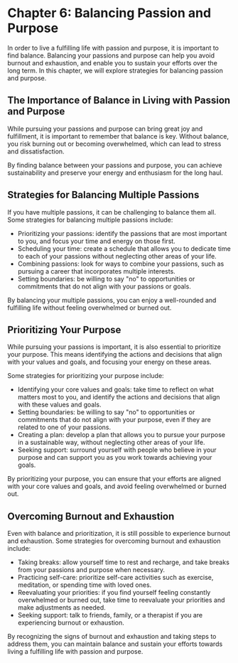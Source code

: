Chapter 6: Balancing Passion and Purpose
========================================

In order to live a fulfilling life with passion and purpose, it is important to find balance. Balancing your passions and purpose can help you avoid burnout and exhaustion, and enable you to sustain your efforts over the long term. In this chapter, we will explore strategies for balancing passion and purpose.

The Importance of Balance in Living with Passion and Purpose
------------------------------------------------------------

While pursuing your passions and purpose can bring great joy and fulfillment, it is important to remember that balance is key. Without balance, you risk burning out or becoming overwhelmed, which can lead to stress and dissatisfaction.

By finding balance between your passions and purpose, you can achieve sustainability and preserve your energy and enthusiasm for the long haul.

Strategies for Balancing Multiple Passions
------------------------------------------

If you have multiple passions, it can be challenging to balance them all. Some strategies for balancing multiple passions include:

* Prioritizing your passions: identify the passions that are most important to you, and focus your time and energy on those first.
* Scheduling your time: create a schedule that allows you to dedicate time to each of your passions without neglecting other areas of your life.
* Combining passions: look for ways to combine your passions, such as pursuing a career that incorporates multiple interests.
* Setting boundaries: be willing to say "no" to opportunities or commitments that do not align with your passions or goals.

By balancing your multiple passions, you can enjoy a well-rounded and fulfilling life without feeling overwhelmed or burned out.

Prioritizing Your Purpose
-------------------------

While pursuing your passions is important, it is also essential to prioritize your purpose. This means identifying the actions and decisions that align with your values and goals, and focusing your energy on these areas.

Some strategies for prioritizing your purpose include:

* Identifying your core values and goals: take time to reflect on what matters most to you, and identify the actions and decisions that align with these values and goals.
* Setting boundaries: be willing to say "no" to opportunities or commitments that do not align with your purpose, even if they are related to one of your passions.
* Creating a plan: develop a plan that allows you to pursue your purpose in a sustainable way, without neglecting other areas of your life.
* Seeking support: surround yourself with people who believe in your purpose and can support you as you work towards achieving your goals.

By prioritizing your purpose, you can ensure that your efforts are aligned with your core values and goals, and avoid feeling overwhelmed or burned out.

Overcoming Burnout and Exhaustion
---------------------------------

Even with balance and prioritization, it is still possible to experience burnout and exhaustion. Some strategies for overcoming burnout and exhaustion include:

* Taking breaks: allow yourself time to rest and recharge, and take breaks from your passions and purpose when necessary.
* Practicing self-care: prioritize self-care activities such as exercise, meditation, or spending time with loved ones.
* Reevaluating your priorities: if you find yourself feeling constantly overwhelmed or burned out, take time to reevaluate your priorities and make adjustments as needed.
* Seeking support: talk to friends, family, or a therapist if you are experiencing burnout or exhaustion.

By recognizing the signs of burnout and exhaustion and taking steps to address them, you can maintain balance and sustain your efforts towards living a fulfilling life with passion and purpose.
